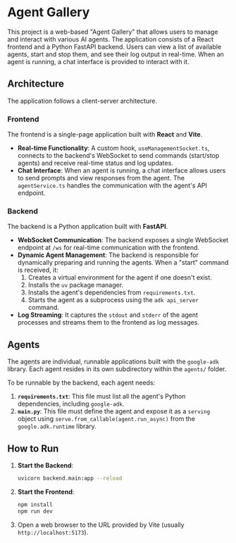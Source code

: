 # Agent Gallery

This project is a web-based "Agent Gallery" that allows users to manage and interact with various AI agents. The application consists of a React frontend and a Python FastAPI backend. Users can view a list of available agents, start and stop them, and see their log output in real-time. When an agent is running, a chat interface is provided to interact with it.

## Architecture

The application follows a client-server architecture.

### Frontend

The frontend is a single-page application built with **React** and **Vite**.

-   **Real-time Functionality**: A custom hook, `useManagementSocket.ts`, connects to the backend's WebSocket to send commands (start/stop agents) and receive real-time status and log updates.
-   **Chat Interface**: When an agent is running, a chat interface allows users to send prompts and view responses from the agent. The `agentService.ts` handles the communication with the agent's API endpoint.

### Backend

The backend is a Python application built with **FastAPI**.

-   **WebSocket Communication**: The backend exposes a single WebSocket endpoint at `/ws` for real-time communication with the frontend.
-   **Dynamic Agent Management**: The backend is responsible for dynamically preparing and running the agents. When a "start" command is received, it:
    1.  Creates a virtual environment for the agent if one doesn't exist.
    2.  Installs the `uv` package manager.
    3.  Installs the agent's dependencies from `requirements.txt`.
    4.  Starts the agent as a subprocess using the `adk api_server` command.
-   **Log Streaming**: It captures the `stdout` and `stderr` of the agent processes and streams them to the frontend as log messages.

## Agents

The agents are individual, runnable applications built with the `google-adk` library. Each agent resides in its own subdirectory within the `agents/` folder.

To be runnable by the backend, each agent needs:

1.  **`requirements.txt`**: This file must list all the agent's Python dependencies, including `google-adk`.
2.  **`main.py`**: This file must define the agent and expose it as a `serving` object using `serve.from_callable(agent.run_async)` from the `google.adk.runtime` library.

## How to Run

1.  **Start the Backend**:
    ```bash
    uvicorn backend.main:app --reload
    ```
2.  **Start the Frontend**:
    ```bash
    npm install
    npm run dev
    ```
3.  Open a web browser to the URL provided by Vite (usually `http://localhost:5173`).